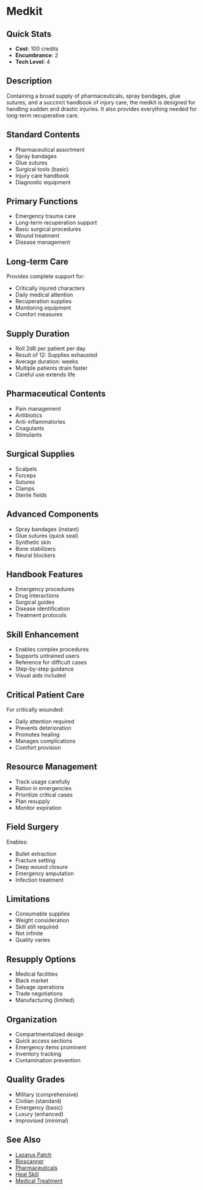 # Medkit

## Quick Stats
- **Cost**: 100 credits
- **Encumbrance**: 2
- **Tech Level**: 4

## Description
Containing a broad supply of pharmaceuticals, spray bandages, glue sutures, and a succinct handbook of injury care, the medkit is designed for handling sudden and drastic injuries. It also provides everything needed for long-term recuperative care.

## Standard Contents
- Pharmaceutical assortment
- Spray bandages
- Glue sutures
- Surgical tools (basic)
- Injury care handbook
- Diagnostic equipment

## Primary Functions
- Emergency trauma care
- Long-term recuperation support
- Basic surgical procedures
- Wound treatment
- Disease management

## Long-term Care
Provides complete support for:
- Critically injured characters
- Daily medical attention
- Recuperation supplies
- Monitoring equipment
- Comfort measures

## Supply Duration
- Roll 2d6 per patient per day
- Result of 12: Supplies exhausted
- Average duration: weeks
- Multiple patients drain faster
- Careful use extends life

## Pharmaceutical Contents
- Pain management
- Antibiotics
- Anti-inflammatories
- Coagulants
- Stimulants

## Surgical Supplies
- Scalpels
- Forceps
- Sutures
- Clamps
- Sterile fields

## Advanced Components
- Spray bandages (instant)
- Glue sutures (quick seal)
- Synthetic skin
- Bone stabilizers
- Neural blockers

## Handbook Features
- Emergency procedures
- Drug interactions
- Surgical guides
- Disease identification
- Treatment protocols

## Skill Enhancement
- Enables complex procedures
- Supports untrained users
- Reference for difficult cases
- Step-by-step guidance
- Visual aids included

## Critical Patient Care
For critically wounded:
- Daily attention required
- Prevents deterioration
- Promotes healing
- Manages complications
- Comfort provision

## Resource Management
- Track usage carefully
- Ration in emergencies
- Prioritize critical cases
- Plan resupply
- Monitor expiration

## Field Surgery
Enables:
- Bullet extraction
- Fracture setting
- Deep wound closure
- Emergency amputation
- Infection treatment

## Limitations
- Consumable supplies
- Weight consideration
- Skill still required
- Not infinite
- Quality varies

## Resupply Options
- Medical facilities
- Black market
- Salvage operations
- Trade negotiations
- Manufacturing (limited)

## Organization
- Compartmentalized design
- Quick access sections
- Emergency items prominent
- Inventory tracking
- Contamination prevention

## Quality Grades
- Military (comprehensive)
- Civilian (standard)
- Emergency (basic)
- Luxury (enhanced)
- Improvised (minimal)

## See Also
- [Lazarus Patch](lazarus-patch.md)
- [Bioscanner](bioscanner.md)
- [Pharmaceuticals](../pharmaceuticals/)
- [Heal Skill](../../../character-creation/skills/heal.md)
- [Medical Treatment](../../../systems/damage-healing/medical-treatment.md)